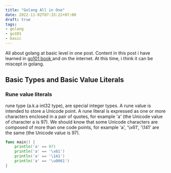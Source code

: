 ```yaml
---
title: "Golang All in One"
date: 2022-11-02T07:33:22+07:00
draft: true
tags:
- golang
- go101
- basic
---
```


All about golang at basic level in one post. Content in this post i have learned in [go101 book ](https://go101.org/) and on the internet. At this time, i think it can be miscept in golang.


## Basic Types and Basic Value Literals

### Rune value literals

rune type (a.k.a int32 type), are special integer types. A rune value is intended to store a Unicode point. A rune literal is expressed as one or more characters enclosed in a pair of quotes, for example 'a' (the Unicode value of character a is 97). We should know that some Unicode characters are composed of more than one code points, for example 'a', '\x61', '\141' are the same (the Unicode value is 97).

```go
func main() {
	println('a' == 97)
	println('a' == '\x61')
	println('a' == '\141')
	println('a' == '\u0061')
}
```